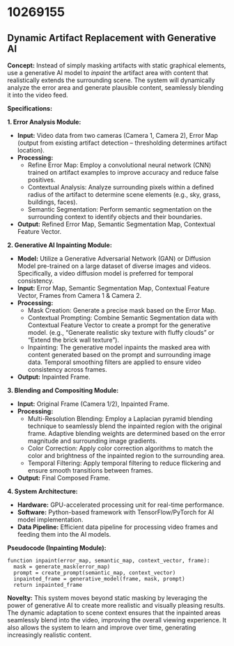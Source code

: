 # 10269155

## Dynamic Artifact Replacement with Generative AI

**Concept:** Instead of simply masking artifacts with static graphical elements, use a generative AI model to *inpaint* the artifact area with content that realistically extends the surrounding scene. The system will dynamically analyze the error area and generate plausible content, seamlessly blending it into the video feed.

**Specifications:**

**1. Error Analysis Module:**

   *   **Input:** Video data from two cameras (Camera 1, Camera 2), Error Map (output from existing artifact detection – thresholding determines artifact location).
   *   **Processing:**
        *   Refine Error Map: Employ a convolutional neural network (CNN) trained on artifact examples to improve accuracy and reduce false positives.
        *   Contextual Analysis: Analyze surrounding pixels within a defined radius of the artifact to determine scene elements (e.g., sky, grass, buildings, faces).
        *   Semantic Segmentation: Perform semantic segmentation on the surrounding context to identify objects and their boundaries.
   *   **Output:** Refined Error Map, Semantic Segmentation Map, Contextual Feature Vector.

**2. Generative AI Inpainting Module:**

   *   **Model:** Utilize a Generative Adversarial Network (GAN) or Diffusion Model pre-trained on a large dataset of diverse images and videos.  Specifically, a video diffusion model is preferred for temporal consistency.
   *   **Input:**  Error Map, Semantic Segmentation Map, Contextual Feature Vector, Frames from Camera 1 & Camera 2.
   *   **Processing:**
        *   Mask Creation: Generate a precise mask based on the Error Map.
        *   Contextual Prompting:  Combine Semantic Segmentation data with Contextual Feature Vector to create a prompt for the generative model. (e.g., “Generate realistic sky texture with fluffy clouds” or “Extend the brick wall texture”).
        *   Inpainting:  The generative model inpaints the masked area with content generated based on the prompt and surrounding image data.  Temporal smoothing filters are applied to ensure video consistency across frames.
   *   **Output:** Inpainted Frame.

**3. Blending and Compositing Module:**

   *   **Input:** Original Frame (Camera 1/2), Inpainted Frame.
   *   **Processing:**
        *   Multi-Resolution Blending: Employ a Laplacian pyramid blending technique to seamlessly blend the inpainted region with the original frame.  Adaptive blending weights are determined based on the error magnitude and surrounding image gradients.
        *   Color Correction: Apply color correction algorithms to match the color and brightness of the inpainted region to the surrounding area.
        *   Temporal Filtering: Apply temporal filtering to reduce flickering and ensure smooth transitions between frames.
   *   **Output:** Final Composed Frame.

**4. System Architecture:**

   *   **Hardware:**  GPU-accelerated processing unit for real-time performance.
   *   **Software:** Python-based framework with TensorFlow/PyTorch for AI model implementation.
   *   **Data Pipeline:**  Efficient data pipeline for processing video frames and feeding them into the AI models.

**Pseudocode (Inpainting Module):**

```
function inpaint(error_map, semantic_map, context_vector, frame):
  mask = generate_mask(error_map)
  prompt = create_prompt(semantic_map, context_vector)
  inpainted_frame = generative_model(frame, mask, prompt)
  return inpainted_frame
```

**Novelty:** This system moves beyond static masking by leveraging the power of generative AI to create more realistic and visually pleasing results. The dynamic adaptation to scene context ensures that the inpainted areas seamlessly blend into the video, improving the overall viewing experience.  It also allows the system to learn and improve over time, generating increasingly realistic content.